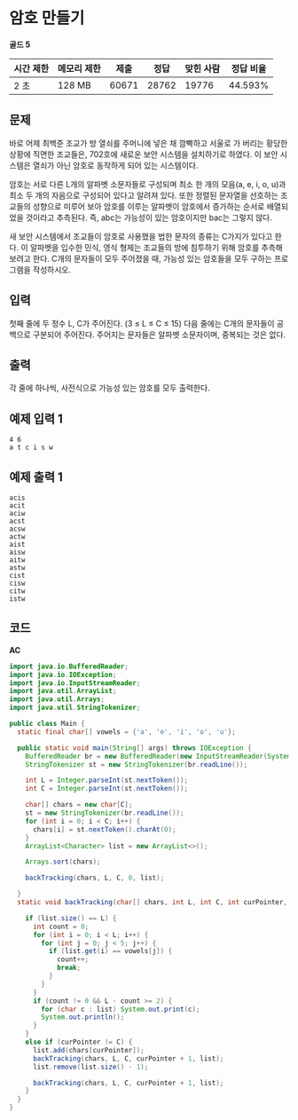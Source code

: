 # 암호 만들기

**골드 5**

|시간 제한	|메모리 제한	|제출	|정답|	맞힌 사람|	정답 비율|
|---|---|---|---|---|---|
|2 초	|128 MB	|60671	|28762	|19776	|44.593%|

## 문제 

바로 어제 최백준 조교가 방 열쇠를 주머니에 넣은 채 깜빡하고 서울로 가 버리는 황당한 상황에 직면한 조교들은, 702호에 새로운 보안 시스템을 설치하기로 하였다. 이 보안 시스템은 열쇠가 아닌 암호로 동작하게 되어 있는 시스템이다.

암호는 서로 다른 L개의 알파벳 소문자들로 구성되며 최소 한 개의 모음(a, e, i, o, u)과 최소 두 개의 자음으로 구성되어 있다고 알려져 있다. 또한 정렬된 문자열을 선호하는 조교들의 성향으로 미루어 보아 암호를 이루는 알파벳이 암호에서 증가하는 순서로 배열되었을 것이라고 추측된다. 즉, abc는 가능성이 있는 암호이지만 bac는 그렇지 않다.

새 보안 시스템에서 조교들이 암호로 사용했을 법한 문자의 종류는 C가지가 있다고 한다. 이 알파벳을 입수한 민식, 영식 형제는 조교들의 방에 침투하기 위해 암호를 추측해 보려고 한다. C개의 문자들이 모두 주어졌을 때, 가능성 있는 암호들을 모두 구하는 프로그램을 작성하시오.

## 입력 

첫째 줄에 두 정수 L, C가 주어진다. (3 ≤ L ≤ C ≤ 15) 다음 줄에는 C개의 문자들이 공백으로 구분되어 주어진다. 주어지는 문자들은 알파벳 소문자이며, 중복되는 것은 없다.

## 출력 

각 줄에 하나씩, 사전식으로 가능성 있는 암호를 모두 출력한다.

## 예제 입력 1

```
4 6
a t c i s w
```

## 예제 출력 1

```
acis
acit
aciw
acst
acsw
actw
aist
aisw
aitw
astw
cist
cisw
citw
istw
```

## 코드 

**AC**

```java
import java.io.BufferedReader;
import java.io.IOException;
import java.io.InputStreamReader;
import java.util.ArrayList;
import java.util.Arrays;
import java.util.StringTokenizer;

public class Main {
  static final char[] vowels = {'a', 'e', 'i', 'o', 'u'};

  public static void main(String[] args) throws IOException {
    BufferedReader br = new BufferedReader(new InputStreamReader(System.in));
    StringTokenizer st = new StringTokenizer(br.readLine());

    int L = Integer.parseInt(st.nextToken());
    int C = Integer.parseInt(st.nextToken());

    char[] chars = new char[C];
    st = new StringTokenizer(br.readLine());
    for (int i = 0; i < C; i++) {
      chars[i] = st.nextToken().charAt(0);
    }
    ArrayList<Character> list = new ArrayList<>();

    Arrays.sort(chars);

    backTracking(chars, L, C, 0, list);

  }
  static void backTracking(char[] chars, int L, int C, int curPointer, ArrayList<Character> list) {

    if (list.size() == L) {
      int count = 0;
      for (int i = 0; i < L; i++) {
        for (int j = 0; j < 5; j++) {
          if (list.get(i) == vowels[j]) {
            count++;
            break;
          }
        }
      }
      if (count != 0 && L - count >= 2) {
        for (char c : list) System.out.print(c);
        System.out.println();
      }
    }
    else if (curPointer != C) {
      list.add(chars[curPointer]);
      backTracking(chars, L, C, curPointer + 1, list);
      list.remove(list.size() - 1);

      backTracking(chars, L, C, curPointer + 1, list);
    }
  }
}
```